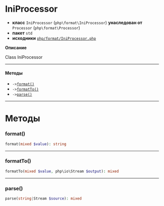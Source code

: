 # IniProcessor

- **класс** `IniProcessor` (`php\format\IniProcessor`) **унаследован от** `Processor` (`php\format\Processor`)
- **пакет** `std`
- **исходники** [`php/format/IniProcessor.php`](./src/main/resources/JPHP-INF/sdk/php/format/IniProcessor.php)

**Описание**

Class IniProcessor

---

#### Методы

- `->`[`format()`](#method-format)
- `->`[`formatTo()`](#method-formatto)
- `->`[`parse()`](#method-parse)

---
# Методы

<a name="method-format"></a>

### format()
```php
format(mixed $value): string
```

---

<a name="method-formatto"></a>

### formatTo()
```php
formatTo(mixed $value, php\io\Stream $output): mixed
```

---

<a name="method-parse"></a>

### parse()
```php
parse(string|Stream $source): mixed
```